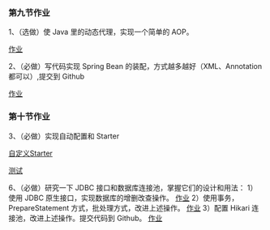 ### 第九节作业

1、（选做）使 Java 里的动态代理，实现一个简单的 AOP。

[作业](https://github.com/licly/JAVA-01/blob/main/Week_05/framework/src/main/java/com/charlie/course9/JdkProxyAop.java)

2、（必做）写代码实现 Spring Bean 的装配，方式越多越好（XML、Annotation 都可以）,提交到 Github

[作业](https://github.com/licly/JAVA-01/blob/main/Week_05/framework/src/main/java/com/charlie/course9/SpringBeanCreation.java)

### 第十节作业

3、（必做）实现自动配置和 Starter

[自定义Starter](https://github.com/licly/JAVA-01/tree/main/Week_05/my-starter-demo/my-starter)

[测试](https://github.com/licly/JAVA-01/blob/main/Week_05/my-starter-demo/starter-test/src/main/java/com/StarterTestApplication.java)

6、（必做）研究一下 JDBC 接口和数据库连接池，掌握它们的设计和用法：
1）使用 JDBC 原生接口，实现数据库的增删改查操作。
[作业](https://github.com/licly/JAVA-01/blob/main/Week_05/framework/src/main/java/com/charlie/course10/jdbc/JdbcDemo.java)
2）使用事务，PrepareStatement 方式，批处理方式，改进上述操作。
[作业](https://github.com/licly/JAVA-01/blob/main/Week_05/framework/src/main/java/com/charlie/course10/jdbc/JdbcBatchDemo.java)
3）配置 Hikari 连接池，改进上述操作。提交代码到 Github。
[作业](https://github.com/licly/JAVA-01/blob/main/Week_05/framework/src/main/java/com/charlie/course10/jdbc/hikari/HikariJdbcDemo.java)